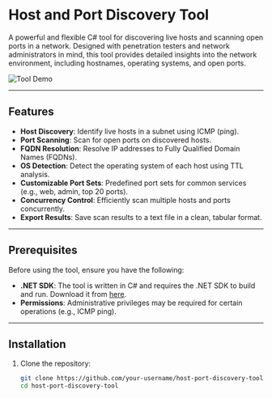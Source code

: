 # Host and Port Discovery Tool

A powerful and flexible C# tool for discovering live hosts and scanning open ports in a network. Designed with penetration testers and network administrators in mind, this tool provides detailed insights into the network environment, including hostnames, operating systems, and open ports.

![Tool Demo](https://via.placeholder.com/800x400.png?text=Tool+Demo+Placeholder) <!-- Replace with an actual screenshot or GIF -->

---

## Features

- **Host Discovery**: Identify live hosts in a subnet using ICMP (ping).
- **Port Scanning**: Scan for open ports on discovered hosts.
- **FQDN Resolution**: Resolve IP addresses to Fully Qualified Domain Names (FQDNs).
- **OS Detection**: Detect the operating system of each host using TTL analysis.
- **Customizable Port Sets**: Predefined port sets for common services (e.g., web, admin, top 20 ports).
- **Concurrency Control**: Efficiently scan multiple hosts and ports concurrently.
- **Export Results**: Save scan results to a text file in a clean, tabular format.

---

## Prerequisites

Before using the tool, ensure you have the following:

- **.NET SDK**: The tool is written in C# and requires the .NET SDK to build and run. Download it from [here](https://dotnet.microsoft.com/download).
- **Permissions**: Administrative privileges may be required for certain operations (e.g., ICMP ping).

---

## Installation

1. Clone the repository:
   ```bash
   git clone https://github.com/your-username/host-port-discovery-tool.git
   cd host-port-discovery-tool
